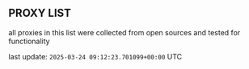 ## PROXY LIST

all proxies in this list were collected from open sources and tested for functionality

last update: `2025-03-24 09:12:23.701099+00:00` UTC